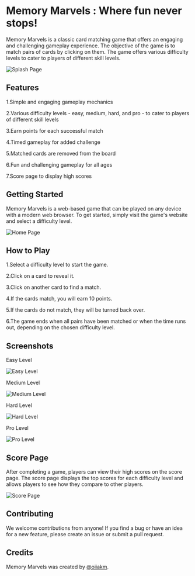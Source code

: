 # Memory Marvels : Where fun never stops!
Memory Marvels is a classic card matching game that offers an engaging and challenging gameplay experience. The objective of the game is to match pairs of cards by clicking on them. The game offers various difficulty levels to cater to players of different skill levels.

![Splash Page](/screenshot/splash.png)

## Features
1.Simple and engaging gameplay mechanics

2.Various difficulty levels - easy, medium, hard, and pro - to cater to players of different skill levels

3.Earn points for each successful match

4.Timed gameplay for added challenge

5.Matched cards are removed from the board

6.Fun and challenging gameplay for all ages

7.Score page to display high scores

## Getting Started
Memory Marvels is a web-based game that can be played on any device with a modern web browser. To get started, simply visit the game's website and select a difficulty level.

![Home Page](/screenshot/home.png)

## How to Play
1.Select a difficulty level to start the game.

2.Click on a card to reveal it.

3.Click on another card to find a match.

4.If the cards match, you will earn 10 points.

5.If the cards do not match, they will be turned back over.

6.The game ends when all pairs have been matched or when the time runs out, depending on the chosen difficulty level.

## Screenshots
Easy Level

![Easy Level](/screenshot/easy.png)

Medium Level

![Medium Level](/screenshot/medium.png)

Hard Level

![Hard Level](/screenshot/hard.png)

Pro Level

![Pro Level](/screenshot/pro.png)

## Score Page
After completing a game, players can view their high scores on the score page. The score page displays the top scores for each difficulty level and allows players to see how they compare to other players.

![Score Page](/screenshot/score.png)

## Contributing
We welcome contributions from anyone! If you find a bug or have an idea for a new feature, please create an issue or submit a pull request.


## Credits
Memory Marvels was created by [@oiiakm](https://github.com/oiiakm).

